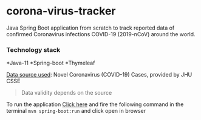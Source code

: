 # corona-virus-tracker

Java Spring Boot application from scratch to track reported data of confirmed Coronavirus infections COVID-19 (2019-nCoV) around the world.
### Technology stack
*Java-11
*Spring-boot
*Thymeleaf

[Data source used](https://github.com/CSSEGISandData/COVID-19): Novel Coronavirus (COVID-19) Cases, provided by JHU CSSE 

>Data validity depends on the source

To run the application
[Click here](gitpod.io/#https://github.com/OmkarShivadekar/corona-virus-tracker) and fire the following command in the terminal
`mvn spring-boot:run` and click open in browser




